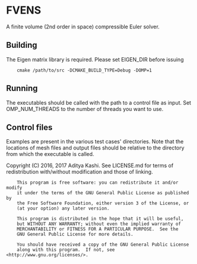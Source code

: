 FVENS
=====

A finite volume (2nd order in space) compressible Euler solver.

Building
--------
The Eigen matrix library is required. Please set EIGEN_DIR before issuing

		cmake /path/to/src -DCMAKE_BUILD_TYPE=Debug -DOMP=1

Running
-------
The executables should be called with the path to a control file as input. Set  OMP_NUM_THREADS to the number of threads you want to use.

Control files
-------------
Examples are present in the various test cases' directories. Note that the locations of mesh files and output files should be relative to the directory from which the executable is called.


Copyright (C) 2016, 2017 Aditya Kashi. See LICENSE.md for terms of redistribution with/without modification and those of linking.

        This program is free software: you can redistribute it and/or modify
        it under the terms of the GNU General Public License as published by
        the Free Software Foundation, either version 3 of the License, or
        (at your option) any later version.

        This program is distributed in the hope that it will be useful,
        but WITHOUT ANY WARRANTY; without even the implied warranty of
        MERCHANTABILITY or FITNESS FOR A PARTICULAR PURPOSE.  See the
        GNU General Public License for more details.

        You should have received a copy of the GNU General Public License
        along with this program.  If not, see <http://www.gnu.org/licenses/>.
